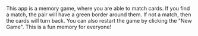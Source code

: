 This app is a memory game, where you are able to match cards. If you find a match, the pair will have a green border around them. 
If not a match, then the cards will turn back.
You can also restart the game by clicking the "New Game".
This is a fun memory for everyone!



